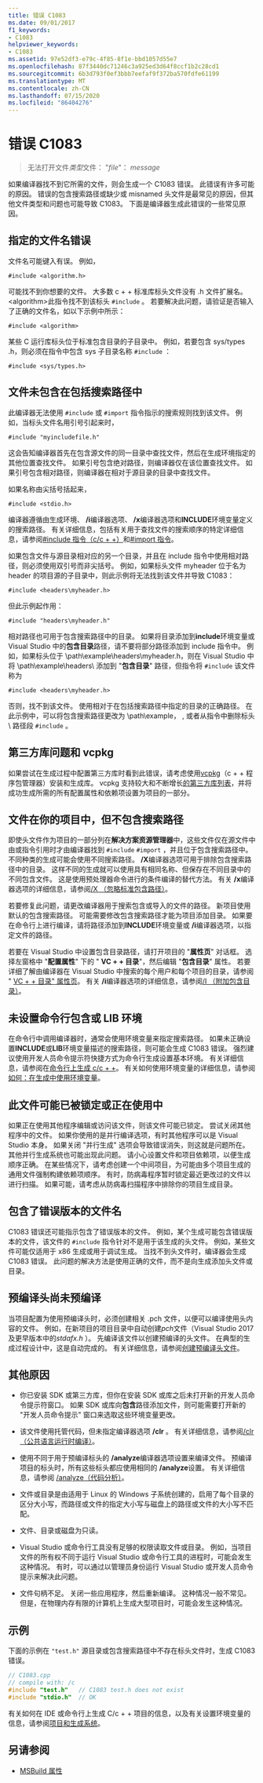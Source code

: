 ```yaml
---
title: 错误 C1083
ms.date: 09/01/2017
f1_keywords:
- C1083
helpviewer_keywords:
- C1083
ms.assetid: 97e52df3-e79c-4f85-8f1e-bbd1057d55e7
ms.openlocfilehash: 87f3440dc71246c3a925ed3d64f8ccf1b2c28cd1
ms.sourcegitcommit: 6b3d793f0ef3bbb7eefaf9f372ba570fdfe61199
ms.translationtype: MT
ms.contentlocale: zh-CN
ms.lasthandoff: 07/15/2020
ms.locfileid: "86404276"
---
```

# <a name="fatal-error-c1083"></a>错误 C1083

> 无法打开文件*类型*文件： "*file*"： *message*

如果编译器找不到它所需的文件，则会生成一个 C1083 错误。 此错误有许多可能的原因。 错误的包含搜索路径或缺少或 misnamed 头文件是最常见的原因，但其他文件类型和问题也可能导致 C1083。 下面是编译器生成此错误的一些常见原因。

## <a name="the-specified-file-name-is-wrong"></a>指定的文件名错误

文件名可能键入有误。 例如，

`#include <algorithm.h>`

可能找不到你想要的文件。 大多数 c + + 标准库标头文件没有 .h 文件扩展名。 \<algorithm>此指令找不到该标头 `#include` 。 若要解决此问题，请验证是否输入了正确的文件名，如以下示例中所示：

`#include <algorithm>`

某些 C 运行库标头位于标准包含目录的子目录中。 例如，若要包含 sys/types .h，则必须在指令中包含 sys 子目录名称 `#include` ：

`#include <sys/types.h>`

## <a name="the-file-is-not-included-in-the-include-search-path"></a>文件未包含在包括搜索路径中

此编译器无法使用 `#include` 或 `#import` 指令指示的搜索规则找到该文件。 例如，当标头文件名用引号引起来时，

`#include "myincludefile.h"`

这会告知编译器首先在包含源文件的同一目录中查找文件，然后在生成环境指定的其他位置查找文件。 如果引号包含绝对路径，则编译器仅在该位置查找文件。 如果引号包含相对路径，则编译器在相对于源目录的目录中查找文件。

如果名称由尖括号括起来，

`#include <stdio.h>`

编译器遵循由生成环境、 **/i**编译器选项、 **/x**编译器选项和**INCLUDE**环境变量定义的搜索路径。 有关详细信息，包括有关用于查找文件的搜索顺序的特定详细信息，请参阅[#include 指令（c/c + +）](../../preprocessor/hash-include-directive-c-cpp.md)和[#import 指令](../../preprocessor/hash-import-directive-cpp.md)。

如果包含文件与源目录相对应的另一个目录，并且在 include 指令中使用相对路径，则必须使用双引号而非尖括号。 例如，如果标头文件 myheader 位于名为 header 的项目源的子目录中，则此示例将无法找到该文件并导致 C1083：

`#include <headers\myheader.h>`

但此示例起作用：

`#include "headers\myheader.h"`

相对路径也可用于包含搜索路径中的目录。 如果将目录添加到**include**环境变量或 Visual Studio 中的**包含目录**路径，请不要将部分路径添加到 include 指令中。 例如，如果标头位于 \path\example\headers\myheader.h，则在 Visual Studio 中将 \path\example\headers\ 添加到 "**包含目录**" 路径，但指令将 `#include` 该文件称为

`#include <headers\myheader.h>`

否则，找不到该文件。 使用相对于在包括搜索路径中指定的目录的正确路径。 在此示例中，可以将包含搜索路径更改为 \path\example， \, 或者从指令中删除标头 \ 路径段 `#include` 。

## <a name="third-party-library-issues-and-vcpkg"></a>第三方库问题和 vcpkg

如果尝试在生成过程中配置第三方库时看到此错误，请考虑使用[vcpkg](../../vcpkg.md)（c + + 程序包管理器）安装和生成库。 vcpkg 支持较大和不断增长[的第三方库列表](https://github.com/Microsoft/vcpkg/tree/master/ports)，并将成功生成所需的所有配置属性和依赖项设置为项目的一部分。

## <a name="the-file-is-in-your-project-but-not-the-include-search-path"></a>文件在你的项目中，但不包含搜索路径

即使头文件作为项目的一部分列在**解决方案资源管理器**中，这些文件仅在源文件中由或指令引用时才由编译器找到 `#include` `#import` ，并且位于包含搜索路径中。 不同种类的生成可能会使用不同搜索路径。 **/X**编译器选项可用于排除包含搜索路径中的目录。 这样不同的生成就可以使用具有相同名称、但保存在不同目录中的不同包含文件。 这是使用预处理器命令进行的条件编译的替代方法。 有关 **/x**编译器选项的详细信息，请参阅[/X （忽略标准包含路径）](../../build/reference/x-ignore-standard-include-paths.md)。

若要修复此问题，请更改编译器用于搜索包含或导入的文件的路径。 新项目使用默认的包含搜索路径。 可能需要修改包含搜索路径才能为项目添加目录。 如果要在命令行上进行编译，请将路径添加到**INCLUDE**环境变量或 **/i**编译器选项，以指定文件的路径。

若要在 Visual Studio 中设置包含目录路径，请打开项目的 "**属性页**" 对话框。 选择左窗格中 "**配置属性**" 下的 " **VC + + 目录**"，然后编辑 "**包含目录**" 属性。 若要详细了解由编译器在 Visual Studio 中搜索的每个用户和每个项目的目录，请参阅 " [VC + + 目录" 属性页](../../build/reference/vcpp-directories-property-page.md)。 有关 **/i**编译器选项的详细信息，请参阅[/I （附加包含目录）](../../build/reference/i-additional-include-directories.md)。

## <a name="the-command-line-include-or-lib-environment-is-not-set"></a>未设置命令行包含或 LIB 环境

在命令行中调用编译器时，通常会使用环境变量来指定搜索路径。 如果未正确设置**INCLUDE**或**LIB**环境变量描述的搜索路径，则可能会生成 C1083 错误。 强烈建议使用开发人员命令提示符快捷方式为命令行生成设置基本环境。 有关详细信息，请参阅在[命令行上生成 c/c + +](../../build/building-on-the-command-line.md)。 有关如何使用环境变量的详细信息，请参阅[如何：在生成中使用环境变量](/visualstudio/msbuild/how-to-use-environment-variables-in-a-build)。

## <a name="the-file-may-be-locked-or-in-use"></a>此文件可能已被锁定或正在使用中

如果正在使用其他程序编辑或访问该文件，则该文件可能已锁定。 尝试关闭其他程序中的文件。 如果你使用的是并行编译选项，有时其他程序可以是 Visual Studio 本身。 如果关闭 "并行生成" 选项会导致错误消失，则这就是问题所在。 其他并行生成系统也可能出现此问题。 请小心设置文件和项目依赖项，以便生成顺序正确。 在某些情况下，请考虑创建一个中间项目，为可能由多个项目生成的通用文件强制构建依赖项顺序。 有时，防病毒程序暂时锁定最近更改过的文件以进行扫描。 如果可能，请考虑从防病毒扫描程序中排除你的项目生成目录。

## <a name="the-wrong-version-of-a-file-name-is-included"></a>包含了错误版本的文件名

C1083 错误还可能指示包含了错误版本的文件。 例如，某个生成可能包含错误版本的文件，该文件的 `#include` 指令针对不是用于该生成的头文件。 例如，某些文件可能仅适用于 x86 生成或用于调试生成。 当找不到头文件时，编译器会生成 C1083 错误。 此问题的解决方法是使用正确的文件，而不是向生成添加头文件或目录。

## <a name="the-precompiled-headers-are-not-yet-precompiled"></a>预编译头尚未预编译

当项目配置为使用预编译头时，必须创建相关 .pch 文件，以便可以编译使用头内容的文件。 例如，在新项目的项目目录中自动创建*pch*文件（Visual Studio 2017 及更早版本中的*stdafx.h* ）。 先编译该文件以创建预编译的头文件。 在典型的生成过程设计中，这是自动完成的。 有关详细信息，请参阅[创建预编译头文件](../../build/creating-precompiled-header-files.md)。

## <a name="additional-causes"></a>其他原因

- 你已安装 SDK 或第三方库，但你在安装 SDK 或库之后未打开新的开发人员命令提示符窗口。 如果 SDK 或库向**包含**路径添加文件，则可能需要打开新的 "开发人员命令提示" 窗口来选取这些环境变量更改。

- 该文件使用托管代码，但未指定编译器选项 **/clr** 。 有关详细信息，请参阅[/clr （公共语言运行时编译）](../../build/reference/clr-common-language-runtime-compilation.md)。

- 使用不同于用于预编译标头的 **/analyze**编译器选项设置来编译文件。 预编译项目的标头时，所有这些标头都应使用相同的 **/analyze**设置。 有关详细信息，请参阅 [/analyze（代码分析）](../../build/reference/analyze-code-analysis.md)。

- 文件或目录是由适用于 Linux 的 Windows 子系统创建的，启用了每个目录的区分大小写，而路径或文件的指定大小写与磁盘上的路径或文件的大小写不匹配。

- 文件、目录或磁盘为只读。

- Visual Studio 或命令行工具没有足够的权限读取文件或目录。 例如，当项目文件的所有权不同于运行 Visual Studio 或命令行工具的进程时，可能会发生这种情况。 有时，可以通过以管理员身份运行 Visual Studio 或开发人员命令提示来解决此问题。

- 文件句柄不足。 关闭一些应用程序，然后重新编译。 这种情况一般不常见。 但是，在物理内存有限的计算机上生成大型项目时，可能会发生这种情况。

## <a name="example"></a>示例

下面的示例在 `"test.h"` 源目录或包含搜索路径中不存在标头文件时，生成 C1083 错误。

```cpp
// C1083.cpp
// compile with: /c
#include "test.h"   // C1083 test.h does not exist
#include "stdio.h"  // OK
```

有关如何在 IDE 或命令行上生成 C/c + + 项目的信息，以及有关设置环境变量的信息，请参阅[项目和生成系统](../../build/projects-and-build-systems-cpp.md)。

## <a name="see-also"></a>另请参阅

- [MSBuild 属性](/visualstudio/msbuild/msbuild-properties)
